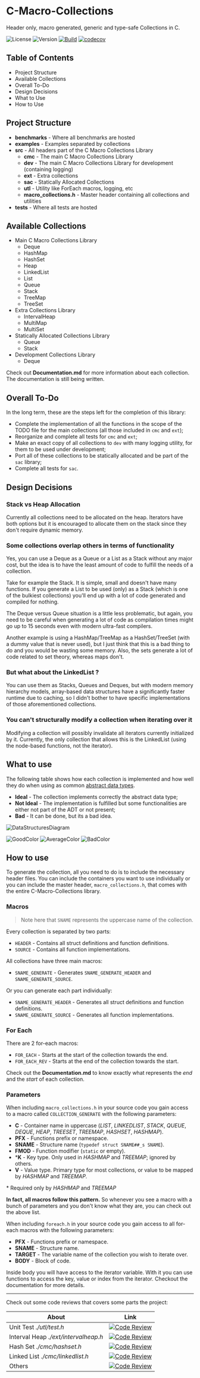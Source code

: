 # C-Macro-Collections

Header only, macro generated, generic and type-safe Collections in C.

![License](https://img.shields.io/badge/License-MIT-blue.svg)
![Version](https://img.shields.io/badge/Version-v1.6.1-orange.svg)
[![Build](https://travis-ci.org/LeoVen/C-Macro-Collections.svg?branch=master)](https://travis-ci.org/LeoVen/C-Macro-Collections)
[![codecov](https://codecov.io/gh/LeoVen/C-Macro-Collections/branch/master/graph/badge.svg)](https://codecov.io/gh/LeoVen/C-Macro-Collections)

## Table of Contents

* Project Structure
* Available Collections
* Overall To-Do
* Design Decisions
* What to Use
* How to Use

## Project Structure

* __benchmarks__ - Where all benchmarks are hosted
* __examples__ - Examples separated by collections
* __src__ - All headers part of the C Macro Collections Library
    * __cmc__ - The main C Macro Collections Library
    * __dev__ - The main C Macro Collections Library for development (containing logging)
    * __ext__ - Extra collections
    * __sac__ - Statically  Allocated Collections
    * __utl__ - Utility like ForEach macros, logging, etc
    * __macro\_collections.h__ - Master header containing all collections and utilities
* __tests__ - Where all tests are hosted

## Available Collections

* Main C Macro Collections Library
    * Deque
    * HashMap
    * HashSet
    * Heap
    * LinkedList
    * List
    * Queue
    * Stack
    * TreeMap
    * TreeSet
* Extra Collections Library
    * IntervalHeap
    * MultiMap
    * MultiSet
* Statically  Allocated Collections Library
    * Queue
    * Stack
* Development Collections Library
    * Deque

Check out **Documentation.md** for more information about each collection. The documentation is still being written.

## Overall To-Do

In the long term, these are the steps left for the completion of this library:

* Complete the implementation of all the functions in the scope of the TODO file for the main collections (all those included in `cmc` and `ext`);
* Reorganize and complete all tests for `cmc` and `ext`;
* Make an exact copy of all collections to `dev` with many logging utility, for them to be used under development;
* Port all of these collections to be statically allocated and be part of the `sac` library;
* Complete all tests for `sac`.

## Design Decisions

### Stack vs Heap Allocation

Currently all collections need to be allocated on the heap. Iterators have both options but it is encouraged to allocate them on the stack since they don't require dynamic memory.

### Some collections overlap others in terms of functionality

Yes, you can use a Deque as a Queue or a List as a Stack without any major cost, but the idea is to have the least amount of code to fulfill the needs of a collection.

Take for example the Stack. It is simple, small and doesn't have many functions. If you generate a List to be used (only) as a Stack (which is one of the bulkiest collections) you'll end up with a lot of code generated and compiled for nothing.

The Deque versus Queue situation is a little less problematic, but again, you need to be careful when generating a lot of code as compilation times might go up to 15 seconds even with modern ultra-fast compilers.

Another example is using a HashMap/TreeMap as a HashSet/TreeSet (with a dummy value that is never used), but I just think that this is a bad thing to do and you would be wasting some memory. Also, the sets generate a lot of code related to set theory, whereas maps don't.

### But what about the LinkedList ?

You can use them as Stacks, Queues and Deques, but with modern memory hierarchy models, array-based data structures have a significantly faster runtime due to caching, so I didn't bother to have specific implementations of those aforementioned collections.

### You can't structurally modify a collection when iterating over it

Modifying a collection will possibly invalidate all iterators currently initialized by it. Currently, the only collection that allows this is the LinkedList (using the node-based functions, not the iterator).

## What to use

The following table shows how each collection is implemented and how well they do when using as common [abstract data types](https://en.wikipedia.org/wiki/Abstract_data_type).

* **Ideal** - The collection implements correctly the abstract data type;
* **Not Ideal** - The implementation is fulfilled but some functionalities are either not part of the ADT or not present;
* **Bad** - It can be done, but its a bad idea.

![DataStructuresDiagram](https://i.imgur.com/hFqBSlC.png)

![GoodColor](https://img.shields.io/badge/Ideal_Implementation-%236abf69.svg)
![AverageColor](https://img.shields.io/badge/Not_Ideal_Implementation-%2363a4ff.svg)
![BadColor](https://img.shields.io/badge/Bad_Implementation-%23ff6659.svg)

## How to use

To generate the collection, all you need to do is to include the necessary header files. You can include the containers you want to use individually or you can include the master header, `macro_collections.h`, that comes with the entire C-Macro-Collections library.

### Macros

> Note here that `SNAME` represents the uppercase name of the collection.

Every collection is separated by two parts:

* `HEADER` - Contains all struct definitions and function definitions.
* `SOURCE` - Contains all function implementations.

All collections have three main macros:

* `SNAME_GENERATE` - Generates `SNAME_GENERATE_HEADER` and `SNAME_GENERATE_SOURCE`.

Or you can generate each part individually:

* `SNAME_GENERATE_HEADER` - Generates all struct definitions and function definitions.
* `SNAME_GENERATE_SOURCE` - Generates all function implementations.

### For Each

There are 2 for-each macros:

* `FOR_EACH` - Starts at the start of the collection towards the end.
* `FOR_EACH_REV` - Starts at the end of the collection towards the start.

Check out the **Documentation.md** to know exactly what represents the *end* and the *start* of each collection.

### Parameters

When including `macro_collections.h` in your source code you gain access to a macro called `COLLECTION_GENERATE` with the following parameters:

* __C__ - Container name in uppercase (*LIST*, *LINKEDLIST*, *STACK*, *QUEUE*, *DEQUE*, *HEAP*, *TREESET*, *TREEMAP*, *HASHSET*, *HASHMAP*).
* __PFX__ - Functions prefix or namespace.
* __SNAME__ - Structure name (`typedef struct SNAME##_s SNAME`).
* __FMOD__ - Function modifier (`static` or empty).
* \*__K__ - Key type. Only used in *HASHMAP* and *TREEMAP*; ignored by others.
* __V__ - Value type. Primary type for most collections, or value to be mapped by *HASHMAP* and *TREEMAP*.

\* Required only by *HASHMAP* and *TREEMAP*

**In fact, all macros follow this pattern.** So whenever you see a macro with a bunch of parameters and you don't know what they are, you can check out the above list.

When including `foreach.h` in your source code you gain access to all for-each macros with the following parameters:

* __PFX__ - Functions prefix or namespace.
* __SNAME__ - Structure name.
* __TARGET__ - The variable name of the collection you wish to iterate over.
* __BODY__ - Block of code.

Inside body you will have access to the iterator variable. With it you can use functions to access the key, value or index from the iterator. Checkout the documentation for more details.

<hr>

Check out some code reviews that covers some parts the project:

| About | Link |
|-------|--------|
| Unit Test *./utl/test.h* | [![Code Review](http://www.zomis.net/codereview/shield/?qid=222954)](http://codereview.stackexchange.com/q/222954/178948) |
| Interval Heap *./ext/intervalheap.h* | [![Code Review](http://www.zomis.net/codereview/shield/?qid=223595)](http://codereview.stackexchange.com/q/223595/178948) |
| Hash Set *./cmc/hashset.h* | [![Code Review](http://www.zomis.net/codereview/shield/?qid=217333)](http://codereview.stackexchange.com/q/217333/178948) |
| Linked List *./cmc/linkedlist.h* | [![Code Review](http://www.zomis.net/codereview/shield/?qid=216737)](http://codereview.stackexchange.com/q/216737/178948) |
| Others | [![Code Review](http://www.zomis.net/codereview/shield/?qid=213553)](http://codereview.stackexchange.com/q/213553/178948) |
